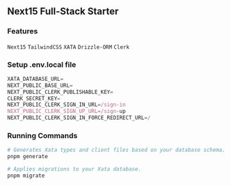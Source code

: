 ## Next15 Full-Stack Starter

###  Features

`Next15` `TailwindCSS` `XATA` `Drizzle-ORM` `Clerk`

### Setup .env.local file

```ts
XATA_DATABASE_URL=
NEXT_PUBLIC_BASE_URL=
NEXT_PUBLIC_CLERK_PUBLISHABLE_KEY=
CLERK_SECRET_KEY=
NEXT_PUBLIC_CLERK_SIGN_IN_URL=/sign-in
NEXT_PUBLIC_CLERK_SIGN_UP_URL=/sign-up
NEXT_PUBLIC_CLERK_SIGN_IN_FORCE_REDIRECT_URL=/
```

### Running Commands

```bash
# Generates Xata types and client files based on your database schema.
pnpm generate

# Applies migrations to your Xata database.
pnpm migrate
```
